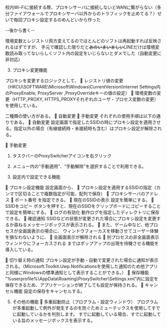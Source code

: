 校内Wi-Fiに接続する際、プロキシサーバに接続しないとWANに繋がらない（多分ファイアウォールでプロキシサーバ以外からのトラフィックを止めてる？）せいで毎回プロキシ設定するのめんどいから作った

--後から書く--

環境変数とレジストリ両方変えてるのでほとんどのソフトは再起動すれば反映されるはずですが、
手元で確認した限りだと~~あのいまいましい~~LINEだけは環境変数読み取ってないらしくソフト内の設定をいじらないとダメでした（自動変更に非対応）

3.	プロキシ変更機能

プロキシを変更するロジックとして、
	レジストリ値の変更（HKCU\SOFTWARE\Microsoft\Windows\CurrentVersion\Internet Settings内のProxyEnable, ProxyServer ,ProxyOverrideキーの値の設定）
	環境変数の変更（HTTP_PROXY, HTTPS_PROXYそれぞれのユーザ・プロセス変数の変更）
を使用している。

二種類の使い方がある。
	自動変更
	手動変更
それぞれの使用手順は以下の通りである。
	自動変更
設定画面で指定したSSIDの時にプロキシ設定を適用させる。指定以外の場合（有線接続時・未接続時も含む）はプロキシ設定が解除される。

	手動変更
1.	タスクバーのProxySwitcherアイコンを右クリック
2.	メニュー内の“手動適用”、“手動解除”を選択することで利用できる。

4.	設定内で設定できる機能
 

	プロキシ設定機能
設定画面から、
	プロキシ設定を適用するSSIDの指定（カンマで区切ることで複数指定が可能、配列で保存）
	プロキシサーバのアドレス
	ポート番号
を指定できる。
	現在のSSIDの表示
設定を簡単にする。
	SSIDをコピー
ボタンを押すと、現在のSSIDをクリップボードにコピーすることで設定を簡単にする。
	ログの有効化
動作ログを指定したディレクトリに保存できる。
	確認通知
SSIDなどの状態が変更された場合にプロキシ設定を変更するか尋ねるメッセージボックスが表示される。
	また、ゲーム中など、他プロセスが全画面表示の場合に、
ウィンドウフォーカスを移動させてユーザー体験を損なわないように、
	全画面表示が解除される
	別プロセスの非全画面表示ウィンドウにフォーカスされる
まではポップアップの出現を待機させる機能を導入している。

	切り替え時の通知
プロキシ設定が手動・自動で変更された場合に通知が表示される。（Microsoft.Toolkit.Uwp.Notificationsを使用した通知のため他アプリと同様にWindowsの標準通知として表示することができる。）
	保存機能
“%userprofile%\AppData\Roaming\ProxySwitcher\Settings.xml”内に設定を保存できるため、アプリケーションが終了しても設定が保持される。
	キャンセル機能
設定の保存をキャンセルする。

5.	その他の機能
	多重起動防止（プログラム・設定ウィンドウ）
プログラムが多重起動して例外が発生するのを防ぐためミューテックスを使用してすでに起動しているかを判別します。
すでに起動している場合、すでに起動している旨のメッセージボックスを表示する。
